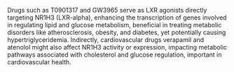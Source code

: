 Drugs such as T0901317 and GW3965 serve as LXR agonists directly targeting NR1H3 (LXR-alpha), enhancing the transcription of genes involved in regulating lipid and glucose metabolism, beneficial in treating metabolic disorders like atherosclerosis, obesity, and diabetes, yet potentially causing hypertriglyceridemia. Indirectly, cardiovascular drugs verapamil and atenolol might also affect NR1H3 activity or expression, impacting metabolic pathways associated with cholesterol and glucose regulation, important in cardiovascular health.